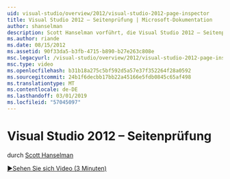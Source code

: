 ```yaml
---
uid: visual-studio/overview/2012/visual-studio-2012-page-inspector
title: Visual Studio 2012 – Seitenprüfung | Microsoft-Dokumentation
author: shanselman
description: Scott Hanselman vorführt, die Visual Studio 2012 – Seitenprüfung.
ms.author: riande
ms.date: 08/15/2012
ms.assetid: 90f33da5-b3fb-4715-b890-b27e263c808e
msc.legacyurl: /visual-studio/overview/2012/visual-studio-2012-page-inspector
msc.type: video
ms.openlocfilehash: b31b18a275c5bf592d5a57e37f352264f28a0592
ms.sourcegitcommit: 24b1f6decbb17bb22a45166e5fdb0845c65af498
ms.translationtype: MT
ms.contentlocale: de-DE
ms.lasthandoff: 03/01/2019
ms.locfileid: "57045097"
---
```

<a name="visual-studio-2012-page-inspector"></a>Visual Studio 2012 – Seitenprüfung
====================
durch [Scott Hanselman](https://github.com/shanselman)

[&#9654;Sehen Sie sich Video (3 Minuten)](https://channel9.msdn.com/Blogs/ASP-NET-Site-Videos/visual-studio-2012-page-inspector)
